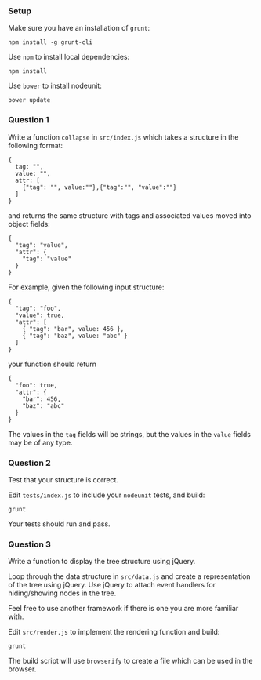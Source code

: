### Setup

Make sure you have an installation of `grunt`: 

```
npm install -g grunt-cli
```

Use `npm` to install local dependencies:

```
npm install
```

Use `bower` to install nodeunit: 

```
bower update
```

### Question 1

Write a function `collapse` in `src/index.js` which takes a structure in the following format:

```
{
  tag: "",
  value: "",
  attr: [
    {"tag": "", value:""},{"tag":"", "value":""}
  ]
}
```

and returns the same structure with tags and associated values moved into object fields:

```
{
  "tag": "value",
  "attr": {
    "tag": "value"
  }
}
```

For example, given the following input structure:

```
{
  "tag": "foo",
  "value": true,
  "attr": [
    { "tag": "bar", value: 456 },
    { "tag": "baz", value: "abc" }
  ]
}
```

your function should return

```
{
  "foo": true,
  "attr": {
    "bar": 456,
    "baz": "abc"
  }
}
```

The values in the `tag` fields will be strings, but the values in the `value` fields may be of any type.

### Question 2

Test that your structure is correct.

Edit `tests/index.js` to include your `nodeunit` tests, and build:

```
grunt
```

Your tests should run and pass.

### Question 3

Write a function to display the tree structure using jQuery.

Loop through the data structure in `src/data.js` and create a representation of the tree using jQuery. Use jQuery to attach event handlers for hiding/showing nodes in the tree.

Feel free to use another framework if there is one you are more familiar with.

Edit `src/render.js` to implement the rendering function and build:

```
grunt
```

The build script will use `browserify` to create a file which can be used in the browser.


